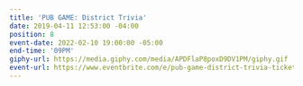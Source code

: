 ```yaml
---
title: 'PUB GAME: District Trivia'
date: 2019-04-11 12:53:00 -04:00
position: 8
event-date: 2022-02-10 19:00:00 -05:00
end-time: '09PM'
giphy-url: https://media.giphy.com/media/APDFlaP8poxD9DV1PM/giphy.gif
event-url: https://www.eventbrite.com/e/pub-game-district-trivia-tickets-255484479957
---
```


